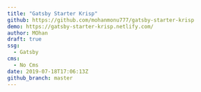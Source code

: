 ```yaml
---
title: "Gatsby Starter Krisp"
github: https://github.com/mohanmonu777/gatsby-starter-krisp
demo: https://gatsby-starter-krisp.netlify.com/
author: MOhan
draft: true
ssg:
  - Gatsby
cms:
  - No Cms
date: 2019-07-18T17:06:13Z
github_branch: master
---
```

